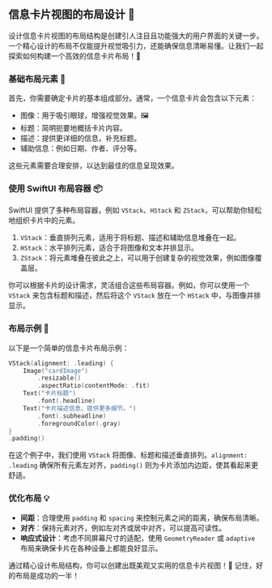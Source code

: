 ﻿## 信息卡片视图的布局设计 🎨

设计信息卡片视图的布局结构是创建引人注目且功能强大的用户界面的关键一步。一个精心设计的布局不仅能提升视觉吸引力，还能确保信息清晰易懂。让我们一起探索如何构建一个高效的信息卡片布局！🚀

### 基础布局元素 🧱

首先，你需要确定卡片的基本组成部分。通常，一个信息卡片会包含以下元素：

*   图像：用于吸引眼球，增强视觉效果。🖼️
*   标题：简明扼要地概括卡片内容。
*   描述：提供更详细的信息，补充标题。
*   辅助信息：例如日期、作者、评分等。

这些元素需要合理安排，以达到最佳的信息呈现效果。

### 使用 SwiftUI 布局容器 📦

SwiftUI 提供了多种布局容器，例如 `VStack`、`HStack` 和 `ZStack`，可以帮助你轻松地组织卡片中的元素。

1.  `VStack`：垂直排列元素，适用于将标题、描述和辅助信息堆叠在一起。
2.  `HStack`：水平排列元素，适合于将图像和文本并排显示。
3.  `ZStack`：将元素堆叠在彼此之上，可以用于创建复杂的视觉效果，例如图像覆盖层。

你可以根据卡片的设计需求，灵活组合这些布局容器。例如，你可以使用一个 `VStack` 来包含标题和描述，然后将这个 `VStack` 放在一个 `HStack` 中，与图像并排显示。

### 布局示例 📝

以下是一个简单的信息卡片布局示例：

```swift
VStack(alignment: .leading) {
    Image("cardImage")
        .resizable()
        .aspectRatio(contentMode: .fit)
    Text("卡片标题")
        .font(.headline)
    Text("卡片描述信息，提供更多细节。")
        .font(.subheadline)
        .foregroundColor(.gray)
}
.padding()
```

在这个例子中，我们使用 `VStack` 将图像、标题和描述垂直排列。`alignment: .leading` 确保所有元素左对齐，`padding()` 则为卡片添加内边距，使其看起来更舒适。

### 优化布局 💡

*   **间距**：合理使用 `padding` 和 `spacing` 来控制元素之间的距离，确保布局清晰。
*   **对齐**：保持元素对齐，例如左对齐或居中对齐，可以提高可读性。
*   **响应式设计**：考虑不同屏幕尺寸的适配，使用 `GeometryReader` 或 `adaptive` 布局来确保卡片在各种设备上都能良好显示。

通过精心设计布局结构，你可以创建出既美观又实用的信息卡片视图！🎉 记住，好的布局是成功的一半！